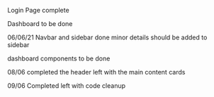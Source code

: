 Login Page complete

Dashboard to be done

06/06/21
Navbar and sidebar done
minor details should be added to sidebar 

dashboard components to be done

08/06
completed the header 
left with the main content cards

09/06
Completed left with code cleanup